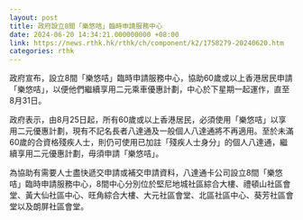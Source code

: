 ```yaml
---
layout: post
title: 政府設立8間「樂悠咭」臨時申請服務中心
date: 2024-06-20 14:34:21.000000000 +08:00
link: https://news.rthk.hk/rthk/ch/component/k2/1758279-20240620.htm
categories: rthk
---
```


政府宣布，設立8間「樂悠咭」臨時申請服務中心，協助60歲或以上香港居民申請「樂悠咭」，以便他們繼續享用二元乘車優惠計劃，中心於下星期一起運作，直至8月31日。

政府表示，由8月25日起，所有60歲或以上香港居民，必須使用「樂悠咭」以享用二元優惠計劃，現有不記名長者八達通及一般個人八達通將不再適用。至於未滿60歲的合資格殘疾人士，則仍可使用已加註「殘疾人士身分」的個人八達通，繼續享用二元優惠計劃，毋須申請「樂悠咭」。

為協助有需要人士盡快遞交申請或補交申請資料，八達通卡公司設立8間「樂悠咭」臨時申請服務中心，8間中心分別位於堅尼地城社區綜合大樓、禮頓山社區會堂、黃大仙社區中心、旺角綜合大樓、大元社區會堂、北區社區中心、葵芳社區會堂以及朗屏社區會堂。
